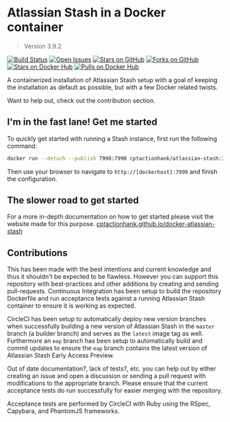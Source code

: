 # Atlassian Stash in a Docker container

> Version 3.9.2

[![Build Status](https://img.shields.io/circleci/project/cptactionhank/docker-atlassian-stash/3.9.2.svg)](https://circleci.com/gh/cptactionhank/docker-atlassian-stash) [![Open Issues](https://img.shields.io/github/issues/cptactionhank/docker-atlassian-stash.svg)](https://github.com/cptactionhank/docker-atlassian-stash/issues) [![Stars on GitHub](https://img.shields.io/github/stars/cptactionhank/docker-atlassian-stash.svg)](https://github.com/cptactionhank/docker-atlassian-stash/stargazers) [![Forks on GitHub](https://img.shields.io/github/forks/cptactionhank/docker-atlassian-stash.svg)](https://github.com/cptactionhank/docker-atlassian-stash/network) [![Stars on Docker Hub](https://img.shields.io/docker/stars/cptactionhank/atlassian-stash.svg)](https://hub.docker.com/r/cptactionhank/atlassian-stash/) [![Pulls on Docker Hub](https://img.shields.io/docker/pulls/cptactionhank/atlassian-stash.svg)](https://hub.docker.com/r/cptactionhank/atlassian-stash/)

A containerized installation of Atlassian Stash setup with a goal of keeping the installation as default as possible, but with a few Docker related twists.

Want to help out, check out the contribution section.

## I'm in the fast lane! Get me started

To quickly get started with running a Stash instance, first run the following command:
```bash
docker run --detach --publish 7990:7990 cptactionhank/atlassian-stash:3.9.2
```

Then use your browser to navigate to `http://[dockerhost]:7990` and finish the configuration.

## The slower road to get started

For a more in-depth documentation on how to get started please visit the website made for this purpose. [cptactionhank.github.io/docker-atlassian-stash](https://cptactionhank.github.io/docker-atlassian-stash)

## Contributions

This has been made with the best intentions and current knowledge and thus it shouldn't be expected to be flawless. However you can support this repository with best-practices and other additions by creating and sending pull-requests. Continuous Integration has been setup to build the repository Dockerfile and run acceptance tests against a running Atlassian Stash container to ensure it is working as expected.

CircleCI has been setup to automatically deploy new version branches when successfully building a new version of Atlassian Stash in the `master` branch (a builder branch) and serves as the `latest` image tag as well. Furthermore an `eap` branch has been setup to automatically build and commit updates to ensure the `eap` branch contains the latest version of Atlassian Stash Early Access Preview.

Out of date documentation?, lack of tests?, etc. you can help out by either creating an issue and open a discussion or sending a pull request with modifications to the appropriate branch. Please ensure that the current acceptance tests do run successfully for easier merging with the repository.

Acceptance tests are performed by CircleCI with Ruby using the RSpec, Capybara, and PhantomJS frameworks.
